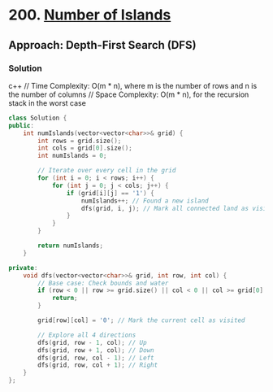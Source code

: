 # 200. [Number of Islands](https://leetcode.com/problems/number-of-islands/)

## Approach: Depth-First Search (DFS)

### Solution
c++
// Time Complexity: O(m * n), where m is the number of rows and n is the number of columns
// Space Complexity: O(m * n), for the recursion stack in the worst case
```cpp
class Solution {
public:
    int numIslands(vector<vector<char>>& grid) {
        int rows = grid.size();
        int cols = grid[0].size();
        int numIslands = 0;

        // Iterate over every cell in the grid
        for (int i = 0; i < rows; i++) {
            for (int j = 0; j < cols; j++) {
                if (grid[i][j] == '1') {
                    numIslands++; // Found a new island
                    dfs(grid, i, j); // Mark all connected land as visited
                }
            }
        }

        return numIslands;
    }

private:
    void dfs(vector<vector<char>>& grid, int row, int col) {
        // Base case: Check bounds and water
        if (row < 0 || row >= grid.size() || col < 0 || col >= grid[0].size() || grid[row][col] == '0') {
            return;
        }

        grid[row][col] = '0'; // Mark the current cell as visited

        // Explore all 4 directions
        dfs(grid, row - 1, col); // Up
        dfs(grid, row + 1, col); // Down
        dfs(grid, row, col - 1); // Left
        dfs(grid, row, col + 1); // Right
    }
};
```


